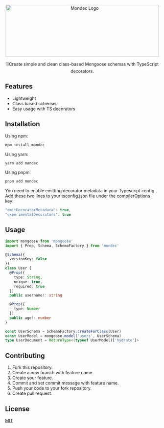 <p align="center">
<img src="https://i.imgur.com/OOd3beV.jpg" alt="Mondec Logo" width="500" height="170"/>
</p>

<p align="center">🗄️Create simple and clean class-based Mongoose schemas with TypeScript decorators.</p>

## Features

- Lightweight
- Class based schemas
- Easy usage with TS decorators

## Installation

Using npm:

```js
npm install mondec
```

Using yarn:

```js
yarn add mondec
```

Using pnpm:

```js
pnpm add mondec
```

You need to enable emitting decorator metadata in your Typescript config. Add these two lines to your tsconfig.json file under the compilerOptions key:

```js
"emitDecoratorMetadata": true,
"experimentalDecorators": true
```

## Usage

```ts
import mongoose from 'mongoose'
import { Prop, Schema, SchemaFactory } from 'mondec'

@Schema({
  versionKey: false
})
class User {
  @Prop({
    type: String,
    unique: true,
    required: true
  })
  public username!: string

  @Prop({
    type: Number
  })
  public age!: number
}

const UserSchema = SchemaFactory.createForClass(User)
const UserModel = mongoose.model('users', UserSchema)
type UserDocument = ReturnType<(typeof UserModel)['hydrate']>
```

## Contributing

1. Fork this repository.
2. Create a new branch with feature name.
3. Create your feature.
4. Commit and set commit message with feature name.
5. Push your code to your fork repository.
6. Create pull request.

## License

[MIT](https://github.com/canccevik/mondec/blob/master/LICENSE)
